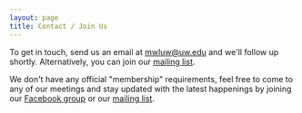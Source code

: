 ```yaml
---
layout: page
title: Contact / Join Us
---
```


To get in touch, send us an email at <mwluw@uw.edu> and we'll follow up shortly.
Alternatively, you can join our
[mailing list](https://groups.google.com/forum/#!forum/machines-who-learn/join).

We don't have any official "membership" requirements, feel free to come to any
of our meetings and stay updated with the latest happenings by joining our
[Facebook group](https://www.facebook.com/groups/MachinesWhoLearn) or our
[mailing list](https://groups.google.com/forum/#!forum/machines-who-learn/join).

